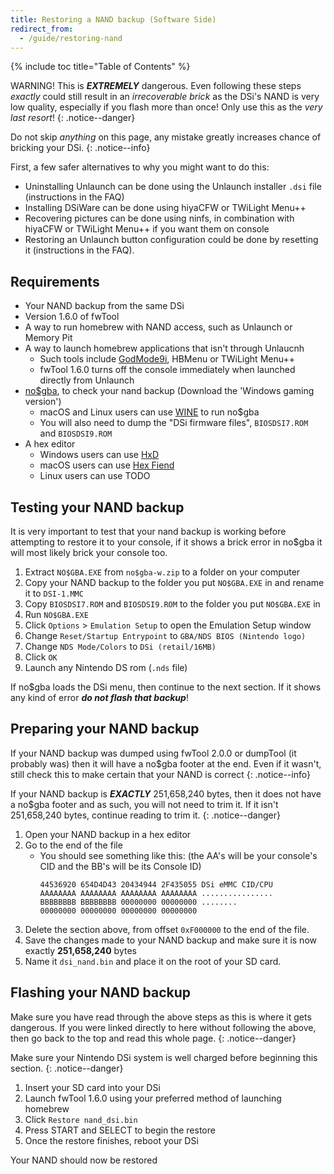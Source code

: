```yaml
---
title: Restoring a NAND backup (Software Side)
redirect_from:
  - /guide/restoring-nand
---
```


{% include toc title="Table of Contents" %}

WARNING! This is ***EXTREMELY*** dangerous. Even following these steps *exactly* could still result in an *irrecoverable brick* as the DSi's NAND is very low quality, especially if you flash more than once! Only use this as the *very last resort*!
{: .notice--danger}

Do not skip *anything* on this page, any mistake greatly increases chance of bricking your DSi.
{: .notice--info}

First, a few safer alternatives to why you might want to do this:
- Uninstalling Unlaunch can be done using the Unlaunch installer `.dsi` file (instructions in the FAQ)
- Installing DSiWare can be done using hiyaCFW or TWiLight Menu++
- Recovering pictures can be done using ninfs, in combination with hiyaCFW or TWiLight Menu++ if you want them on console
- Restoring an Unlaunch button configuration could be done by resetting it (instructions in the FAQ).

## Requirements

- Your NAND backup from the same DSi
- Version 1.6.0 of fwTool
- A way to run homebrew with NAND access, such as Unlaunch or Memory Pit
- A way to launch homebrew applications that isn't through Unlaucnh
  - Such tools include [GodMode9i](https://github.com/RocketRobz/GodMode9i/releases), HBMenu or TWiLight Menu++
  - fwTool 1.6.0 turns off the console immediately when launched directly from Unlaunch
- [no$gba](https://problemkaputt.de/gba.htm), to check your nand backup (Download the 'Windows gaming version')
  - macOS and Linux users can use [WINE](https://winehq.org) to run no$gba
  - You will also need to dump the "DSi firmware files", `BIOSDSI7.ROM` and `BIOSDSI9.ROM`
- A hex editor
  - Windows users can use [HxD](https://mh-nexus.de/en/hxd/)
  - macOS users can use [Hex Fiend](http://ridiculousfish.com/hexfiend/)
  - Linux users can use TODO

## Testing your NAND backup
It is very important to test that your nand backup is working before attempting to restore it to your console, if it shows a brick error in no$gba it will most likely brick your console too.
1. Extract `NO$GBA.EXE` from `no$gba-w.zip` to a folder on your computer
2. Copy your NAND backup to the folder you put `NO$GBA.EXE` in and rename it to `DSI-1.MMC`
2. Copy `BIOSDSI7.ROM` and `BIOSDSI9.ROM` to the folder you put `NO$GBA.EXE` in
3. Run `NO$GBA.EXE`
4. Click `Options` > `Emulation Setup` to open the Emulation Setup window
5. Change `Reset/Startup Entrypoint` to `GBA/NDS BIOS (Nintendo logo)`
6. Change `NDS Mode/Colors` to `DSi (retail/16MB)`
7. Click `OK`
8. Launch any Nintendo DS rom (`.nds` file)

If no$gba loads the DSi menu, then continue to the next section. If it shows any kind of error ***do not flash that backup***!

## Preparing your NAND backup
If your NAND backup was dumped using fwTool 2.0.0 or dumpTool (it probably was) then it will have a no$gba footer at the end. Even if it wasn't, still check this to make certain that your NAND is correct
{: .notice--info}

If your NAND backup is ***EXACTLY*** 251,658,240 bytes, then it does not have a no$gba footer and as such, you will not need to trim it. If it isn't 251,658,240 bytes, continue reading to trim it. 
{: .notice--danger}

1. Open your NAND backup in a hex editor
2. Go to the end of the file
   - You should see something like this: (the AA's will be your console's CID and the BB's will be its Console ID)
     ```
     44536920 654D4D43 20434944 2F435055 DSi eMMC CID/CPU
     AAAAAAAA AAAAAAAA AAAAAAAA AAAAAAAA ................
     BBBBBBBB BBBBBBBB 00000000 00000000 ........        
     00000000 00000000 00000000 00000000                 
     ```
5. Delete the section above, from offset `0xF000000` to the end of the file.
6. Save the changes made to your NAND backup and make sure it is now exactly **251,658,240** bytes
7. Name it `dsi_nand.bin` and place it on the root of your SD card.

## Flashing your NAND backup

Make sure you have read through the above steps as this is where it gets dangerous. If you were linked directly to here without following the above, then go back to the top and read this whole page.
{: .notice--danger}

Make sure your Nintendo DSi system is well charged before beginning this section.
{: .notice--danger}

1. Insert your SD card into your DSi
2. Launch fwTool 1.6.0 using your preferred method of launching homebrew
3. Click `Restore nand_dsi.bin`
4. Press START and SELECT to begin the restore
5. Once the restore finishes, reboot your DSi

Your NAND should now be restored
